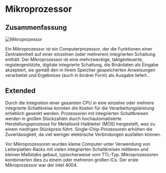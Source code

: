 ﻿
# Mikroprozessor

## Zusammenfassung
![Mikroprozessor](https://upload.wikimedia.org/wikipedia/commons/6/68/TI_TMS1000NLL_1.jpg)

Ein Mikroprozessor ist ein Computerprozessor, der die Funktionen einer Zentraleinheit auf einer einzelnen (oder mehreren) integrierten Schaltung enthält. Der Mikroprozessor ist eine mehrzweckige, taktgesteuerte, registergestützte, digitale integrierte Schaltung, die Binärdaten als Eingabe akzeptiert, sie gemäß den in ihrem Speicher gespeicherten Anweisungen verarbeitet und Ergebnisse (auch in binärer Form) als Ausgabe liefert..
## Extended
Durch die Integration einer gesamten CPU in eine einzelne oder mehrere integrierte Schaltkreise konnten die Kosten für die Verarbeitungsleistung erheblich gesenkt werden. Prozessoren mit integrierten Schaltkreisen werden in großen Stückzahlen durch hochautomatisierte Herstellungsprozesse für Metalloxid-Halbleiter (MOS) hergestellt, was zu einem niedrigen Stückpreis führt. Single-Chip-Prozessoren erhöhen die Zuverlässigkeit, da viel weniger elektrische Verbindungen ausfallen können.

Vor Mikroprozessoren wurden kleine Computer unter Verwendung von Leiterplatten-Racks mit vielen integrierten Schaltkreisen mittleren und kleinen Maßstabs gebaut, typischerweise vom TTL-Typ. Mikroprozessoren kombinierten dies zu einem oder mehreren großen ICs. Der erste Mikroprozessor war der Intel 4004.

